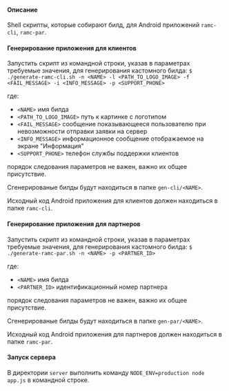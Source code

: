 #### Описание
Shell скрипты, которые собирают билд, для Android приложений `ramc-cli`, `ramc-par`.

#### Генерирование приложения для клиентов
Запустить скрипт из командной строки, указав в параметрах требуемые значения,
для генерирования кастомного билда:
`$ ./generate-ramc-cli.sh -n <NAME> -l <PATH_TO_LOGO_IMAGE> -f <FAIL_MESSAGE> -i <INFO_MESSAGE> -p <SUPPORT_PHONE>`

где:

- `<NAME>` имя билда
- `<PATH_TO_LOGO_IMAGE>` путь к картинке с логотипом
- `<FAIL_MESSAGE>` сообщение показывающееся пользователю при невозможности
  отправки заявки на сервер
- `<INFO_MESSAGE>` информационное сообщение отображаемое на экране "Информация"
- `<SUPPORT_PHONE>` телефон службы поддержки клиентов

порядок следования параметров не важен,
важно их общее присутствие.

Сгенерированые билды будут находиться в папке `gen-cli/<NAME>`.

Исходный код Android приложения для клиентов должен находиться в папке `ramc-cli`.

#### Генерирование приложения для партнеров
Запустить скрипт из командной строки, указав в параметрах требуемые значения,
для генерирования кастомного билда:
`$ ./generate-ramc-par.sh -n <NAME> -p <PARTNER_ID>`

где:

- `<NAME>` имя билда
- `<PARTNER_ID>` идентификационный номер партнера

порядок следования параметров не важен,
важно их общее присутствие.

Сгенерированые билды будут находиться в папке `gen-par/<NAME>`.

Исходный код Android приложения для партнеров должен находиться в папке `ramc-par`.

#### Запуск сервера
В директории `server` выполнить команду `NODE_ENV=production node app.js`
в командной строке.

